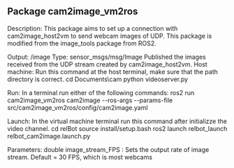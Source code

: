 Package cam2image_vm2ros
-----------------------------------------------
Description: This package aims to set up a connection with cam2image_host2vm to send webcam images of UDP.
   This package is modified from the image_tools package from ROS2.

Output:
/image 
        Type: sensor_msgs/msg/Image
        Published the images received from the UDP stream created by cam2image_host2vm.
Host machine: Run this command at the host terminal, make sure that the path directory is correct.
        cd Documents\cam
        python videoserver.py

Run:
        In a terminal run either of the following commands:
        ros2 run cam2image_vm2ros cam2image --ros-args --params-file src/cam2image_vm2ros/config/cam2image.yaml

Launch: In the virtual machine terminal run this command after initializze the video channel.
        cd relBot
        source install/setup.bash
        ros2 launch relbot_launch relbot_cam2image.launch.py

Parameters:
        double image_stream_FPS : Sets the output rate of image stream. Default = 30 FPS, which is most webcams

